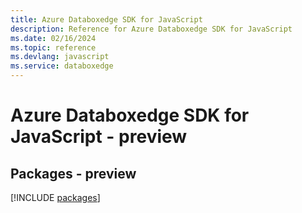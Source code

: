 ```yaml
---
title: Azure Databoxedge SDK for JavaScript
description: Reference for Azure Databoxedge SDK for JavaScript
ms.date: 02/16/2024
ms.topic: reference
ms.devlang: javascript
ms.service: databoxedge
---
```

# Azure Databoxedge SDK for JavaScript - preview
## Packages - preview
[!INCLUDE [packages](databoxedge-index.md)]